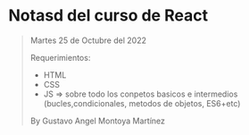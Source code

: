 # Notasd del curso de React

> Martes 25 de Octubre del 2022
>
> Requerimientos:
> - HTML
> - CSS
> - JS => sobre todo los conpetos basicos e intermedios (bucles,condicionales, metodos de objetos, ES6+etc)
>
> By Gustavo Angel Montoya Martínez
